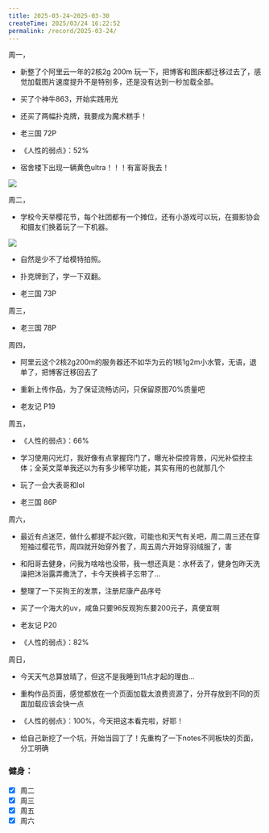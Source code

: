 ```yaml
---
title: 2025-03-24~2025-03-30
createTime: 2025/03/24 16:22:52
permalink: /record/2025-03-24/
---
```


周一，

- 新整了个阿里云一年的2核2g 200m 玩一下，把博客和图床都迁移过去了，感觉加载图片速度提升不是特别多，还是没有达到一秒加载全部。

- 买了个神牛863，开始实践用光

- 还买了两幅扑克牌，我要成为魔术糕手！

- 老三国 72P

- 《人性的弱点》：52%

- 宿舍楼下出现一辆黄色ultra！！！有富哥我去！

![](https://oss.ajohn.top/blog/record/2025-03-24/2.webp)

周二，
- 学校今天举樱花节，每个社团都有一个摊位，还有小游戏可以玩，在摄影协会和摄友们换着玩了一下机器。

![](https://oss.ajohn.top/blog/record/2025-03-24/1.webp)

- 自然是少不了给模特拍照。

- 扑克牌到了，学一下双翻。

- 老三国 73P

周三，


- 老三国 78P

周四，
- 阿里云这个2核2g200m的服务器还不如华为云的1核1g2m小水管，无语，退单了，把博客迁移回去了

- 重新上传作品，为了保证流畅访问，只保留原图70%质量吧

- 老友记 P19

周五，

- 《人性的弱点》：66%

- 学习使用闪光灯，我好像有点掌握窍门了，曝光补偿控背景，闪光补偿控主体；全英文菜单我还以为有多少稀罕功能，其实有用的也就那几个

- 玩了一会大表哥和lol

- 老三国 86P

周六，
- 最近有点迷茫，做什么都提不起兴致，可能也和天气有关吧，周二周三还在穿短袖过樱花节，周四就开始穿外套了，周五周六开始穿羽绒服了，害

- 和阳哥去健身，问我为啥啥也没带，我一想还真是：水杯丢了，健身包昨天洗澡把沐浴露弄撒洗了，卡今天换裤子忘带了...

- 整理了一下买狗王的发票，注册尼康产品序号

- 买了一个海大的uv，咸鱼只要96反观狗东要200元子，真便宜啊

- 老友记 P20

- 《人性的弱点》：82%

周日，

- 今天天气总算放晴了，但这不是我睡到11点才起的理由...

- 重构作品页面，感觉都放在一个页面加载太浪费资源了，分开存放到不同的页面加载应该会快一点

- 《人性的弱点》：100%，今天把这本看完啦，好耶！

- 给自己新挖了一个坑，开始当园丁了！先重构了一下notes不同板块的页面，分工明确

### 健身：

- [x] 周二
- [x] 周三
- [x] 周五
- [x] 周六